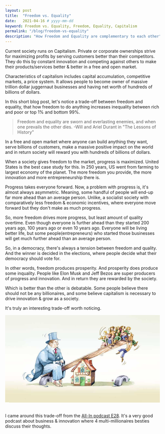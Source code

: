 ```yaml
---
layout: post
title:  "Freedom vs. Equality"
date:   2021-04-16 # yyyy-mm-dd
keyword: Freedom vs. Equality, Freedom, Equality, Capitalism
permalink: "/blog/freedom-vs-equality"
description: "How Freedom and Equality are complementary to each other"
---
```


Current society runs on Capitalism. Private or corporate ownerships strive for maximizing profits by serving customers better than their competitors.
They do this by constant innovation and competing against others to make their products/services better & better in a free and open market.

Characteristics of capitalism includes capital accumulation, competitive markets, a price system.
It allows people to become owner of massive trillion dollar juggernaut businesses and having net worth of hundreds of billions of dollars.    

In this short blog post, let's notice a trade-off between freedom and equality, that how freedom to do anything increases inequality between rich and poor or top 1% and bottom 99%.

> Freedom and equality are sworn and everlasting enemies, and when one prevails the other dies. -Will and Ariel Durant in "The Lessons of History"

In a free and open market where anyone can build anything they want, serve billions of customers, make a massive positive impact on the world and in return society will reward you with hundreds of billions of dollars.

When a society gives freedom to the market, progress is maximized. United States is the best case study for this. In 250 years, US went from farming to largest economy of the planet. 
The more freedom you provide, the more innovation and more entrepreneurship there is. 

Progress takes everyone forward. Now, a problem with progress is, it's almost always asymmetric. Meaning, some handful of people will end-up far more ahead than an average person. 
Unlike, a socialist society with comparatively less freedom & economic incentives, where everyone move forward but they don't make as much progress.

So, more freedom drives more progress, but least amount of quality overtime. Even though everyone is further ahead than they started 200 years ago, 100 years ago or even 10 years ago.
Everyone will be living better life, but some people(entrepreneurs) who started those businesses will get much further ahead than an average person. 

So, in a democracy, there's always a tension between freedom and quality. And the winner is decided in the elections, where people decide what their democracy should vote for.

In other words, freedom produces prosperity. And prosperity does produce some inquality. People like Elon Musk and Jeff Bezos are super producers of progress and innovation. And in return they are rewarded by the society.

Which is better than the other is debatable. Some people believe there should not be any billionaires, and some believe capitalism is necessary to drive innovation & grow as a society.

It's truly an interesting trade-off worth noticing.

<center><img src="../assets/inequality.jpg"/></center>  
<br/>

I came around this trade-off from the [All-In podcast E28](https://youtu.be/uPwvZZkrJ90?t=3179). It's a very good podcast about business & innovation where 4 multi-millionaires besties discuss their thoughts. 
  


